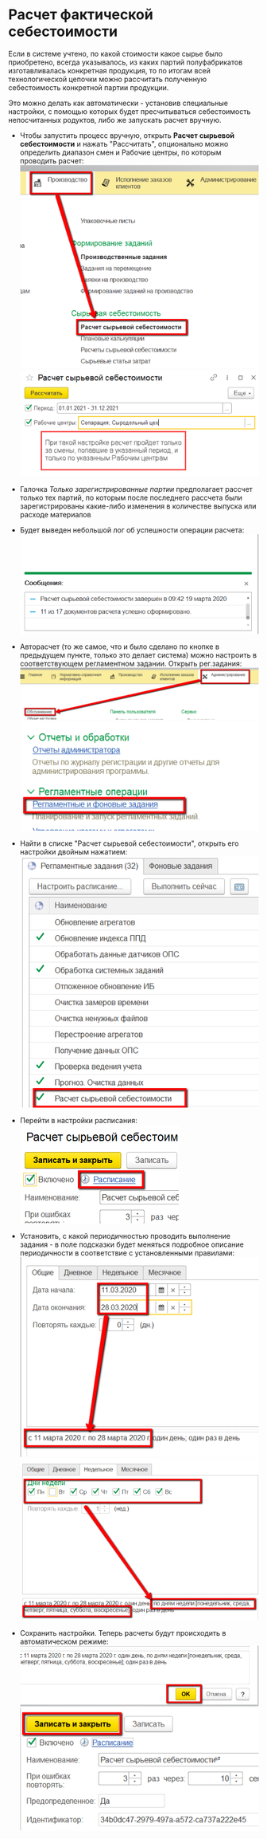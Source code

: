 # Расчет фактической себестоимости


Если в системе учтено, по какой стоимости какое сырье было приобретено, всегда указывалось, из каких партий полуфабрикатов изготавливалась конкретная продукция, то по итогам всей технологической цепочки можно рассчитать полученную себестоимость конкретной партии продукции.


Это можно делать как автоматически - установив специальные настройки, с помощью которых будет пресчитываться себестоимость непосчитанных родуктов, либо же запускать расчет вручную.


-   Чтобы запустить процесс вручную, открыть **Расчет сырьевой себестоимости** и нажать "Рассчитать", опционально можно определить диапазон смен и Рабочие центры, по которым проводить расчет:     
    ![](CalculationFactCost.assets/drex_raschet_fakticheskoj_sebestoimosti_custom.png)  
    ![image-20201211145057573](CalculationFactCost.assets/2021-08-03-09-11-46.png)  

-   Галочка *Только зарегистрированные партии* предполагает рассчет только тех партий, по которым после последнего рассчета были зарегистрированы какие-либо изменения в количестве выпуска или расходе материалов

-   Будет выведен небольшой лог об успешности операции расчета:  
    ![](CalculationFactCost.assets/drex_raschet_fakticheskoj_sebestoimosti_custom_3.png)

-   Авторасчет (то же самое, что и было сделано по кнопке в предыдущем пункте, только это делает система) можно настроить в соответствующем регламентном задании. Открыть рег.задания:  
    ![](CalculationFactCost.assets/drex_raschet_fakticheskoj_sebestoimosti_custom_4.png)  
    ![](CalculationFactCost.assets/drex_raschet_fakticheskoj_sebestoimosti_custom_5.png)

-   Найти в списке "Расчет сырьевой себестоимости", открыть его настройки двойным нажатием:  
    ![](CalculationFactCost.assets/drex_raschet_fakticheskoj_sebestoimosti_custom_6.png)

-   Перейти в настройки расписания:  
    ![](CalculationFactCost.assets/drex_raschet_fakticheskoj_sebestoimosti_custom_7.png)

-   Установить, с какой периодичностью проводить выполнение задания - в поле подсказки будет меняться подробное описание периодичности в соответствие с установленными правилами:  
    ![](CalculationFactCost.assets/drex_raschet_fakticheskoj_sebestoimosti_custom_8.png)  
    ![](CalculationFactCost.assets/drex_raschet_fakticheskoj_sebestoimosti_custom_9.png)
    
-   Сохранить настройки. Теперь расчеты будут происходить в
    автоматическом режиме:  
    ![](CalculationFactCost.assets/drex_raschet_fakticheskoj_sebestoimosti_custom_10.png)  
    ![](CalculationFactCost.assets/drex_raschet_fakticheskoj_sebestoimosti_custom_11.png)
